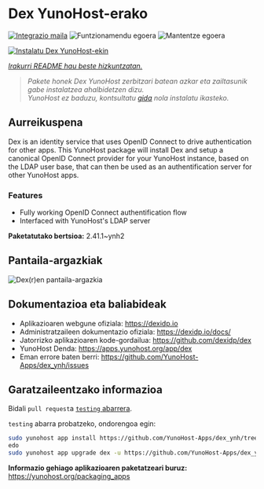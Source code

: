 <!--
Ohart ongi: README hau automatikoki sortu da <https://github.com/YunoHost/apps/tree/master/tools/readme_generator>ri esker
EZ editatu eskuz.
-->

# Dex YunoHost-erako

[![Integrazio maila](https://dash.yunohost.org/integration/dex.svg)](https://ci-apps.yunohost.org/ci/apps/dex/) ![Funtzionamendu egoera](https://ci-apps.yunohost.org/ci/badges/dex.status.svg) ![Mantentze egoera](https://ci-apps.yunohost.org/ci/badges/dex.maintain.svg)

[![Instalatu Dex YunoHost-ekin](https://install-app.yunohost.org/install-with-yunohost.svg)](https://install-app.yunohost.org/?app=dex)

*[Irakurri README hau beste hizkuntzatan.](./ALL_README.md)*

> *Pakete honek Dex YunoHost zerbitzari batean azkar eta zailtasunik gabe instalatzea ahalbidetzen dizu.*  
> *YunoHost ez baduzu, kontsultatu [gida](https://yunohost.org/install) nola instalatu ikasteko.*

## Aurreikuspena

Dex is an identity service that uses OpenID Connect to drive authentication for other apps.
This YunoHost package will install Dex and setup a canonical OpenID Connect provider for your YunoHost instance, based on the LDAP user base, that can then be used as an authentification server for other YunoHost apps.

### Features

- Fully working OpenID Connect authentification flow
- Interfaced with YunoHost's LDAP server


**Paketatutako bertsioa:** 2.41.1~ynh2

## Pantaila-argazkiak

![Dex(r)en pantaila-argazkia](./doc/screenshots/Dex_screenshot.png)

## Dokumentazioa eta baliabideak

- Aplikazioaren webgune ofiziala: <https://dexidp.io>
- Administratzaileen dokumentazio ofiziala: <https://dexidp.io/docs/>
- Jatorrizko aplikazioaren kode-gordailua: <https://github.com/dexidp/dex>
- YunoHost Denda: <https://apps.yunohost.org/app/dex>
- Eman errore baten berri: <https://github.com/YunoHost-Apps/dex_ynh/issues>

## Garatzaileentzako informazioa

Bidali `pull request`a [`testing` abarrera](https://github.com/YunoHost-Apps/dex_ynh/tree/testing).

`testing` abarra probatzeko, ondorengoa egin:

```bash
sudo yunohost app install https://github.com/YunoHost-Apps/dex_ynh/tree/testing --debug
edo
sudo yunohost app upgrade dex -u https://github.com/YunoHost-Apps/dex_ynh/tree/testing --debug
```

**Informazio gehiago aplikazioaren paketatzeari buruz:** <https://yunohost.org/packaging_apps>
